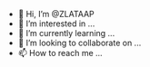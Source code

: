 - 👋 Hi, I’m @ZLATAAP
- 👀 I’m interested in ...
- 🌱 I’m currently learning ...
- 💞️ I’m looking to collaborate on ...
- 📫 How to reach me ...

<!---
ZLATAAP/ZLATAAP is a ✨ special ✨ repository because its `README.md` (this file) appears on your GitHub profile.
You can click the Preview link to take a look at your changes.
--->
